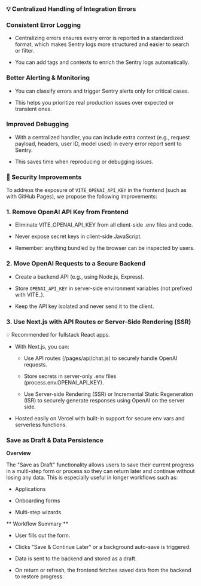 ### 💡 Centralized Handling of Integration Errors 

  ### **Consistent Error Logging**
  - Centralizing errors ensures every error is reported in a standardized format, which makes Sentry logs more structured and easier to search or filter.

  - You can add tags and contexts to enrich the Sentry logs automatically.

  ### **Better Alerting & Monitoring**
   - You can classify errors and trigger Sentry alerts only for critical cases.
    
   - This helps you prioritize real production issues over expected or transient ones.

  ### **Improved Debugging**
   - With a centralized handler, you can include extra context (e.g., request payload, headers, user ID, model used) in every error report sent to Sentry.
   
   - This saves time when reproducing or debugging issues.

### 🔐 Security Improvements

 To address the exposure of `VITE_OPENAI_API_KEY` in the frontend (such as with GitHub Pages), we propose the following improvements:


 ### 1. Remove OpenAI API Key from Frontend

- Eliminate VITE_OPENAI_API_KEY from all client-side .env files and code.

- Never expose secret keys in client-side JavaScript.

- Remember: anything bundled by the browser can be inspected by users.

### 2. Move OpenAI Requests to a Secure Backend

- Create a backend API (e.g., using Node.js, Express).

- Store `OPENAI_API_KEY` in server-side environment variables (not prefixed with VITE_).

- Keep the API key isolated and never send it to the client.

### 3. Use Next.js with API Routes or Server-Side Rendering (SSR)

💡 Recommended for fullstack React apps.

- With Next.js, you can:

  - Use API routes (/pages/api/chat.js) to securely handle OpenAI requests.

  - Store secrets in server-only .env files (process.env.OPENAI_API_KEY).

  - Use Server-side Rendering (SSR) or Incremental Static Regeneration (ISR) to securely generate responses using OpenAI on the server side.

- Hosted easily on Vercel with built-in support for secure env vars and serverless functions.


 ### Save as Draft & Data Persistence

 **Overview**

  The "Save as Draft" functionality allows users to save their current progress in a multi-step form or process so they can return later and continue without losing any data. This is especially useful in longer workflows such as:

   - Applications

   - Onboarding forms

   - Multi-step wizards


  ** Workflow Summary **

   - User fills out the form.

   - Clicks "Save & Continue Later" or a background auto-save is triggered.

   - Data is sent to the backend and stored as a draft.

   - On return or refresh, the frontend fetches saved data from the backend to restore progress.